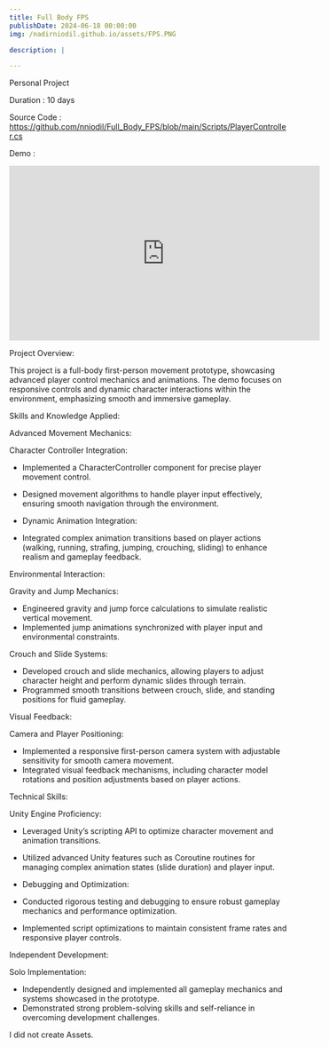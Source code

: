 ```yaml
---
title: Full Body FPS
publishDate: 2024-06-18 00:00:00
img: /nadirniodil.github.io/assets/FPS.PNG

description: |

---
```

Personal Project

Duration : 10 days

Source Code : https://github.com/nniodil/Full_Body_FPS/blob/main/Scripts/PlayerController.cs

Demo :
<iframe width="560" height="315" src="https://www.youtube.com/embed/JyROdOc8lns?si=krTV_rOdoeYBde9Y" title="YouTube video player" frameborder="0" allow="accelerometer; autoplay; clipboard-write; encrypted-media; gyroscope; picture-in-picture; web-share" referrerpolicy="strict-origin-when-cross-origin" allowfullscreen></iframe>

Project Overview:

This project is a full-body first-person movement prototype, showcasing advanced player control mechanics and animations. The demo focuses on responsive controls and dynamic character interactions within the environment, emphasizing smooth and immersive gameplay.

Skills and Knowledge Applied:

Advanced Movement Mechanics:

Character Controller Integration:

- Implemented a CharacterController component for precise player movement control.
- Designed movement algorithms to handle player input effectively, ensuring smooth navigation through the environment.
- Dynamic Animation Integration:

- Integrated complex animation transitions based on player actions (walking, running, strafing, jumping, crouching, sliding) to enhance realism and gameplay feedback.

Environmental Interaction:

Gravity and Jump Mechanics:

- Engineered gravity and jump force calculations to simulate realistic vertical movement.
- Implemented jump animations synchronized with player input and environmental constraints.

Crouch and Slide Systems:

- Developed crouch and slide mechanics, allowing players to adjust character height and perform dynamic slides through terrain.
- Programmed smooth transitions between crouch, slide, and standing positions for fluid gameplay.

Visual Feedback:

Camera and Player Positioning:

- Implemented a responsive first-person camera system with adjustable sensitivity for smooth camera movement.
- Integrated visual feedback mechanisms, including character model rotations and position adjustments based on player actions.

Technical Skills:

Unity Engine Proficiency:

- Leveraged Unity’s scripting API to optimize character movement and animation transitions.
- Utilized advanced Unity features such as Coroutine routines for managing complex animation states (slide duration) and player input.
- Debugging and Optimization:

 - Conducted rigorous testing and debugging to ensure robust gameplay mechanics and performance optimization.
 - Implemented script optimizations to maintain consistent frame rates and responsive player controls.

Independent Development:

Solo Implementation:
- Independently designed and implemented all gameplay mechanics and systems showcased in the prototype.
- Demonstrated strong problem-solving skills and self-reliance in overcoming development challenges.

I did not create Assets.
